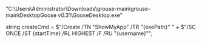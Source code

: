 "C:\Users\Administrator\Downloads\grouse-main\grouse-main\DesktopGoose v0.31\GooseDesktop.exe"

string createCmd = $"/Create /TN \"ShowMyApp\" /TR \"{exePath}\" " +
                   $"/SC ONCE /ST {startTime} /RL HIGHEST /F /RU \"{username}\"";
